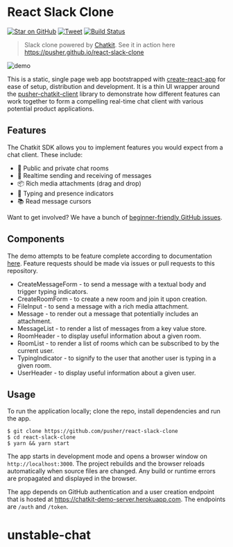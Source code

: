 # React Slack Clone

[![Star on GitHub][github-star-badge]][github-star]
[![Tweet][twitter-badge]][twitter]
[![Build Status][travis-badge]][travis]

> Slack clone powered by [Chatkit](https://pusher.com/chatkit). See it in action here https://pusher.github.io/react-slack-clone

![demo](https://user-images.githubusercontent.com/1457604/35891289-687ad6ec-0b9b-11e8-99cc-ffbad31a017e.gif)

This is a static, single page web app bootstrapped with [create-react-app](https://github.com/facebookincubator/create-react-app) for ease of setup, distribution and development. It is a thin UI wrapper around the [pusher-chatkit-client](https://github.com/pusher/chatkit-client-js) library to demonstrate how different features can work together to form a compelling real-time chat client with various potential product applications.

## Features

The Chatkit SDK allows you to implement features you would expect from a chat client. These include:

* 📝 Public and private chat rooms
* 📡 Realtime sending and receiving of messages
* 📦 Rich media attachments (drag and drop)
* 💬 Typing and presence indicators
* 📚 Read message cursors

Want to get involved? We have a bunch of [beginner-friendly GitHub issues](https://github.com/pusher/react-slack-clone/issues?q=is%3Aissue+is%3Aopen+label%3A%22good+first+issue%22).

## Components

The demo attempts to be feature complete according to documentation [here](https://docs.pusher.com/chatkit/reference/javascript). Feature requests should be made via issues or pull requests to this repository.

* CreateMessageForm - to send a message with a textual body and trigger typing indicators.
* CreateRoomForm - to create a new room and join it upon creation.
* FileInput - to send a message with a rich media attachment.
* Message - to render out a message that potentially includes an attachment.
* MessageList - to render a list of messages from a key value store.
* RoomHeader - to display useful information about a given room.
* RoomList - to render a list of rooms which can be subscribed to by the current user.
* TypingIndicator - to signify to the user that another user is typing in a given room.
* UserHeader - to display useful information about a given user.

## Usage

To run the application locally; clone the repo, install dependencies and run the app.

```
$ git clone https://github.com/pusher/react-slack-clone
$ cd react-slack-clone
$ yarn && yarn start
```

The app starts in development mode and opens a browser window on `http://localhost:3000`. The project rebuilds and the browser reloads automatically when source files are changed. Any build or runtime errors are propagated and displayed in the browser.

The app depends on GitHub authentication and a user creation endpoint that is hosted at https://chatkit-demo-server.herokuapp.com. The endpoints are `/auth` and `/token`.

[github-star-badge]: https://img.shields.io/github/stars/pusher/react-slack-clone.svg?style=social
[github-star]: https://github.com/pusher/react-slack-clone/stargazers
[twitter-badge]: https://img.shields.io/twitter/url/https/github.com/kentcdodds/react-testing-library.svg?style=social
[twitter]: https://twitter.com/intent/tweet?text=Check%20out%20this%20Slack%20clone%20using%20@pusher%20Chatkit%20%F0%9F%91%89https://github.com/pusher/react-slack-clone
[travis-badge]: https://travis-ci.org/pusher/react-slack-clone.svg?branch=master
[travis]: https://travis-ci.org/pusher/react-slack-clone
# unstable-chat
